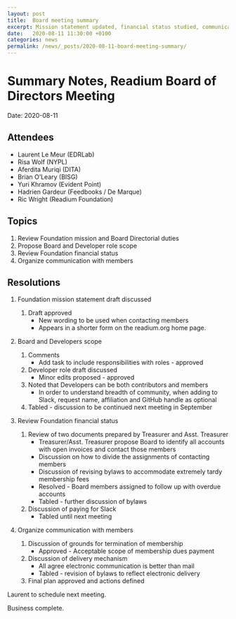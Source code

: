 ```yaml
---
layout: post
title:  Board meeting summary
excerpt: Mission statement updated, financial status studied, communication with members. 
date:   2020-08-11 11:30:00 +0100
categories: news
permalink: /news/_posts/2020-08-11-board-meeting-summary/
---
```


# Summary Notes, Readium Board of Directors Meeting

Date: 2020-08-11

## Attendees
* Laurent Le Meur (EDRLab)
* Risa Wolf (NYPL)
* Aferdita Muriqi (DITA)
* Brian O’Leary (BISG)
* Yuri Khramov (Evident Point)
* Hadrien Gardeur (Feedbooks / De Marque)
* Ric Wright (Readium Foundation)

## Topics
1. Review Foundation mission and Board Directorial duties
2. Propose Board and Developer role scope 
3. Review Foundation financial status 
4. Organize communication with members


## Resolutions
1. Foundation mission statement draft discussed
   1. Draft approved
      * New wording to be used when contacting members
      * Appears in a shorter form on the readium.org home page. 


2. Board and Developers scope
   1. Comments
      * Add task to include responsibilities with roles - approved
   2. Developer role draft discussed
      * Minor edits proposed - approved
   3. Noted that Developers can be both contributors and members
      * In order to understand breadth of community, when adding to Slack, request name, affiliation and GitHub handle as optional
   4. Tabled - discussion to be continued next meeting in September


3. Review Foundation financial status 
   1. Review of two documents prepared by Treasurer and Asst. Treasurer 
      * Treasurer/Asst. Treasurer propose Board to identify all accounts with open invoices and contact those members
      * Discussion on how to divide the assignments of contacting members
      * Discussion of revising bylaws to accommodate extremely tardy membership fees
      * Resolved - Board members assigned to follow up with overdue accounts
      * Tabled - further discussion of bylaws
   2. Discussion of paying for Slack
      * Tabled until next meeting


4. Organize communication with members
   1. Discussion of grounds for termination of membership
      * Approved - Acceptable scope of membership dues payment
   2. Discussion of delivery mechanism
      * All agree electronic communication is better than mail
      * Tabled - revision of bylaws to reflect electronic delivery
   3. Final plan approved and actions defined


Laurent to schedule next meeting.

Business complete.
